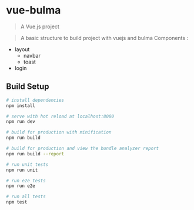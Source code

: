 # vue-bulma

> A Vue.js project

> A basic structure to build project with vuejs and bulma
Components :
  - layout
    - navbar
    - toast
  - login

## Build Setup

``` bash
# install dependencies
npm install

# serve with hot reload at localhost:8080
npm run dev

# build for production with minification
npm run build

# build for production and view the bundle analyzer report
npm run build --report

# run unit tests
npm run unit

# run e2e tests
npm run e2e

# run all tests
npm test
```
